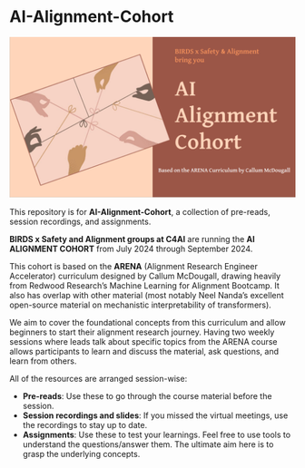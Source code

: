 # AI-Alignment-Cohort
![display](AIA.png)

This repository is for **AI-Alignment-Cohort**, a collection of pre-reads, session recordings, and assignments.  

**BIRDS x Safety and Alignment groups at C4AI** are running the **AI ALIGNMENT COHORT** from July 2024 through September 2024.  

This cohort is based on the **ARENA** (Alignment Research Engineer Accelerator) curriculum designed by Callum McDougall, drawing heavily from Redwood Research’s Machine Learning for Alignment Bootcamp. It also has overlap with other material (most notably Neel Nanda’s excellent open-source material on mechanistic interpretability of transformers).  

We aim to cover the foundational concepts from this curriculum and allow beginners to start their alignment research journey. Having two weekly sessions where leads talk about specific topics from the ARENA course allows participants to learn and discuss the material, ask questions, and learn from others.  

All of the resources are arranged session-wise:  

- **Pre-reads**: Use these to go through the course material before the session.  
- **Session recordings and slides**: If you missed the virtual meetings, use the recordings to stay up to date.  
- **Assignments**: Use these to test your learnings. Feel free to use tools to understand the questions/answer them. The ultimate aim here is to grasp the underlying concepts.  


 
